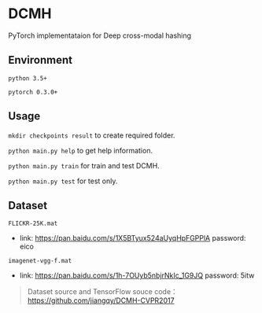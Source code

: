# DCMH

PyTorch implementataion for Deep cross-modal hashing

## Environment

`python 3.5+`

`pytorch 0.3.0+`

## Usage

`mkdir checkpoints result` to create required folder.

`python main.py help` to get help information.

`python main.py train` for train and test DCMH.

`python main.py test` for test only.

## Dataset

`FLICKR-25K.mat` 

* link: https://pan.baidu.com/s/1X5BTyux524aUyqHpFGPPlA  password: eico

`imagenet-vgg-f.mat`

* link: https://pan.baidu.com/s/1h-7OUyb5nbjrNkIc_1G9JQ  password: 5itw

> Dataset source and TensorFlow souce code：https://github.com/jiangqy/DCMH-CVPR2017
